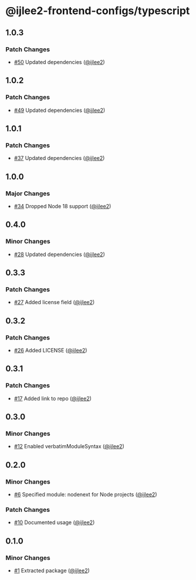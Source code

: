 # @ijlee2-frontend-configs/typescript

## 1.0.3

### Patch Changes

- [#50](https://github.com/ijlee2/frontend-configs/pull/50) Updated dependencies ([@ijlee2](https://github.com/ijlee2))

## 1.0.2

### Patch Changes

- [#49](https://github.com/ijlee2/frontend-configs/pull/49) Updated dependencies ([@ijlee2](https://github.com/ijlee2))

## 1.0.1

### Patch Changes

- [#37](https://github.com/ijlee2/frontend-configs/pull/37) Updated dependencies ([@ijlee2](https://github.com/ijlee2))

## 1.0.0

### Major Changes

- [#34](https://github.com/ijlee2/frontend-configs/pull/34) Dropped Node 18 support ([@ijlee2](https://github.com/ijlee2))

## 0.4.0

### Minor Changes

- [#28](https://github.com/ijlee2/frontend-configs/pull/28) Updated dependencies ([@ijlee2](https://github.com/ijlee2))

## 0.3.3

### Patch Changes

- [#27](https://github.com/ijlee2/frontend-configs/pull/27) Added license field ([@ijlee2](https://github.com/ijlee2))

## 0.3.2

### Patch Changes

- [#26](https://github.com/ijlee2/frontend-configs/pull/26) Added LICENSE ([@ijlee2](https://github.com/ijlee2))

## 0.3.1

### Patch Changes

- [#17](https://github.com/ijlee2/frontend-configs/pull/17) Added link to repo ([@ijlee2](https://github.com/ijlee2))

## 0.3.0

### Minor Changes

- [#12](https://github.com/ijlee2/frontend-configs/pull/12) Enabled verbatimModuleSyntax ([@ijlee2](https://github.com/ijlee2))

## 0.2.0

### Minor Changes

- [#6](https://github.com/ijlee2/frontend-configs/pull/6) Specified module: nodenext for Node projects ([@ijlee2](https://github.com/ijlee2))

### Patch Changes

- [#10](https://github.com/ijlee2/frontend-configs/pull/10) Documented usage ([@ijlee2](https://github.com/ijlee2))

## 0.1.0

### Minor Changes

- [#1](https://github.com/ijlee2/frontend-configs/pull/1) Extracted package ([@ijlee2](https://github.com/ijlee2))
